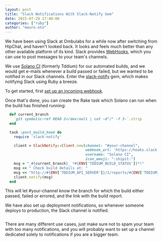 ```yaml
---
layout: post
title: "Slack Notifications With Slack-Notify Gem"
date: 2015-07-29 17:40:00
categories: ["ruby"]
author: "mauro-oto"
---
```


We have been using Slack at Ombulabs for a while now after switching from
HipChat, and haven't looked back. It looks and feels much better than any other
available platform of its kind. Slack provides
[WebHooks](https://api.slack.com/incoming-webhooks), which you can use to post
messages to your team's channels.

We use [Solano CI](https://www.solanolabs.com) (formerly Tddium) for our
automated builds, and we would get e-mails whenever a build passed or failed,
but we wanted to be notified in our Slack channels. Enter the
[slack-notify](https://github.com/sosedoff/slack-notify) gem, which makes
notifying Slack using Ruby a breeze.

To get started, first
[set up an incoming webhook](https://my.slack.com/services/new/incoming-webhook).

Once that's done, you can create the Rake task which Solano can run when
the build has finished running:

```ruby
  def current_branch
    `git symbolic-ref HEAD 2>/dev/null | cut -d"/" -f 3-`.strip
  end

  task :post_build_hook do
    require 'slack-notify'

    client = SlackNotify::Client.new(channel: "#your-channel",
                                     webhook_url: 'https://hooks.slack.com/services/your-hook',
                                     username: "Solano CI",
                                     icon_emoji: ":shipit:")
    msg = "_#{current_branch}_ *#{ENV['TDDIUM_BUILD_STATUS']}*!"
    msg << " Check build details at: "
    msg << "http://#{ENV['TDDIUM_API_SERVER']}/1/reports/#{ENV['TDDIUM_SESSION_ID']}"
    client.notify(msg)
  end
```

This will let #your-channel know the branch for which the build either passed,
failed or errored, and the link with the build report.

We have also set up deployment notifications, so whenever someone deploys to
production, the Slack channel is notified.

```ruby
```

There are many different use cases, just make sure not to spam your team with
too many notifications, and you will probably want to set up a channel dedicated
solely to notifications if you are a bigger team.
